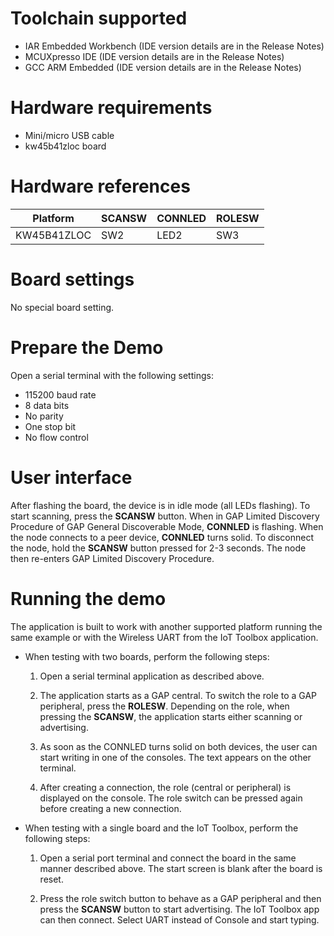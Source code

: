 Toolchain supported
===================
- IAR Embedded Workbench (IDE version details are in the Release Notes)
- MCUXpresso IDE (IDE version details are in the Release Notes)
- GCC ARM Embedded (IDE version details are in the Release Notes)

Hardware requirements
=====================
- Mini/micro USB cable
- kw45b41zloc board

Hardware references
=====================

| Platform        | SCANSW      | CONNLED  | ROLESW  |
| --------------- | ----------- | -------- | ------- |
| KW45B41ZLOC     | SW2         | LED2     | SW3     |

Board settings
==============
No special board setting.

Prepare the Demo
================
Open a serial terminal with the following settings:
- 115200 baud rate
- 8 data bits
- No parity
- One stop bit
- No flow control

User interface
================
After flashing the board, the device is in idle mode (all LEDs
flashing). To start scanning, press the  **SCANSW** button. When in GAP
Limited Discovery Procedure of GAP General Discoverable Mode,
**CONNLED** is flashing. When the node connects to a peer device,
**CONNLED** turns solid. To disconnect the node, hold the  **SCANSW**
button pressed for 2-3 seconds. The node then re-enters GAP Limited
Discovery Procedure.

Running the demo
================
The application is built to work with another supported platform
running the same example or with the Wireless UART from the IoT
Toolbox application.
- When testing with two boards, perform the
following steps:

    1.  Open a serial terminal application as described above.

    2.  The application starts as a GAP central. To switch the role to a
GAP peripheral, press the  **ROLESW**. Depending on the role, when
pressing the  **SCANSW**, the application starts either scanning or
advertising.

    3.  As soon as the CONNLED turns solid on both devices, the user can
start writing in one of the consoles. The text appears on the other
terminal.
    4.  After creating a connection, the role (central or peripheral) is
displayed on the console. The role switch can be pressed again before
creating a new connection.

- When testing with a single board and the IoT Toolbox, perform the
following steps:

    1.  Open a serial port terminal and connect the board in the same
manner described above. The start screen is blank after the board is
reset.

    2.  Press the role switch button to behave as a GAP peripheral and
then press the **SCANSW** button to start advertising. The IoT Toolbox
app can then connect. Select UART instead of Console and start typing.